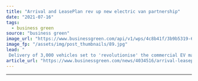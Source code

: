 ```yaml
---
title: "Arrival and LeasePlan rev up new electric van partnership"
date: "2021-07-16"
tags: 
  - business green
source: "business green"
image_url: "https://www.businessgreen.com/api/v1/wps/4c8b41f/3b9b5319-6c64-44ee-b7dc-204f6187f123/3/leaseplan-re-final-2-185x114.jpg"
image_fp: "/assets/img/post_thumbnails/89.jpg"
lead: "
 Delivery of 3,000 vehicles set to 'revolutionise' the commercial EV market, companies claim ..."
article_url: "https://www.businessgreen.com/news/4034516/arrival-leaseplan-rev-electric-van-partnership"
---
```


---
